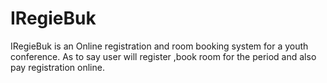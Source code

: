 IRegieBuk
=========

IRegieBuk is an Online registration and room booking system for a youth conference. As to say user will register ,book room for the period and also pay registration online.
